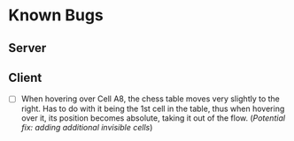 # Known Bugs
## Server

## Client
- [ ] When hovering over Cell A8, the chess table moves very slightly to the right.
Has to do with it being the 1st cell in the table, thus when hovering over it,
its position becomes absolute, taking it out of the flow. (*Potential fix: adding additional invisible cells*)